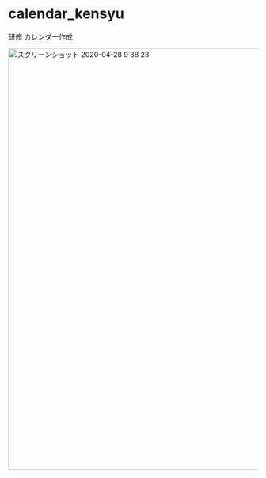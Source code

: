# calendar_kensyu

研修
カレンダー作成


<img width="851" alt="スクリーンショット 2020-04-28 9 38 23" src="https://user-images.githubusercontent.com/40009632/80434224-3cd33200-8934-11ea-80c6-d8cf61dd3b3d.png">
